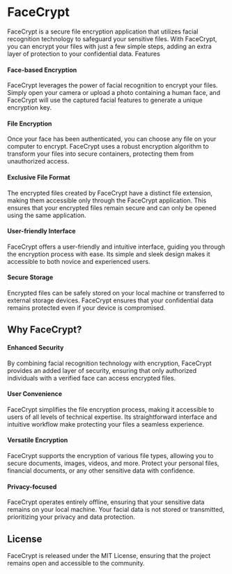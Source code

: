# FaceCrypt

FaceCrypt is a secure file encryption application that utilizes facial recognition technology to safeguard your sensitive files. With FaceCrypt, you can encrypt your files with just a few simple steps, adding an extra layer of protection to your confidential data.
Features

#### Face-based Encryption
FaceCrypt leverages the power of facial recognition to encrypt your files. Simply open your camera or upload a photo containing a human face, and FaceCrypt will use the captured facial features to generate a unique encryption key.

#### File Encryption
Once your face has been authenticated, you can choose any file on your computer to encrypt. FaceCrypt uses a robust encryption algorithm to transform your files into secure containers, protecting them from unauthorized access.

#### Exclusive File Format
The encrypted files created by FaceCrypt have a distinct file extension, making them accessible only through the FaceCrypt application. This ensures that your encrypted files remain secure and can only be opened using the same application.

#### User-friendly Interface
FaceCrypt offers a user-friendly and intuitive interface, guiding you through the encryption process with ease. Its simple and sleek design makes it accessible to both novice and experienced users.

#### Secure Storage
Encrypted files can be safely stored on your local machine or transferred to external storage devices. FaceCrypt ensures that your confidential data remains protected even if your device is compromised.

## Why FaceCrypt?

#### Enhanced Security
By combining facial recognition technology with encryption, FaceCrypt provides an added layer of security, ensuring that only authorized individuals with a verified face can access encrypted files.

#### User Convenience
FaceCrypt simplifies the file encryption process, making it accessible to users of all levels of technical expertise. Its straightforward interface and intuitive workflow make protecting your files a seamless experience.

#### Versatile Encryption
FaceCrypt supports the encryption of various file types, allowing you to secure documents, images, videos, and more. Protect your personal files, financial documents, or any other sensitive data with confidence.

#### Privacy-focused
FaceCrypt operates entirely offline, ensuring that your sensitive data remains on your local machine. Your facial data is not stored or transmitted, prioritizing your privacy and data protection.

## License
FaceCrypt is released under the MIT License, ensuring that the project remains open and accessible to the community.

